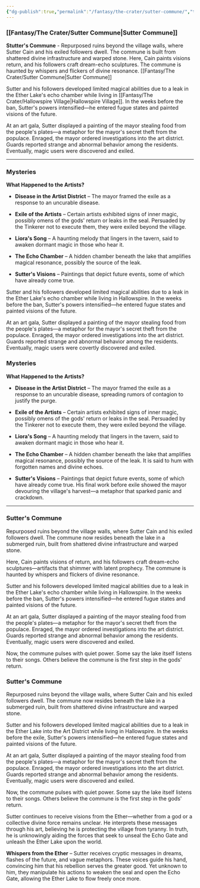 ```yaml
---
{"dg-publish":true,"permalink":"/fantasy/the-crater/sutter-commune/","tags":["#Region/TheCrater/Town","SutterCane","Region/TheCrater"]}
---
```


### [[Fantasy/The Crater/Sutter Commune\|Sutter Commune]]


**Stutter's Commune** - Repurposed ruins beyond the village walls, where Sutter Cain and his exiled followers dwell. The commune is built from shattered divine infrastructure and warped stone. Here, Cain paints visions return, and his followers craft dream-echo sculptures. The commune is haunted by whispers and flickers of divine resonance.
[[Fantasy/The Crater/Sutter Commune\|Sutter Commune]]

Sutter and his followers developed limited magical abilities due to a leak in the Ether Lake's echo chamber while living in [[Fantasy/The Crater/Hallowspire Village\|Hallowspire Village]]. In the weeks before the ban, Sutter's powers intensified—he entered fugue states and painted visions of the future.

At an art gala, Sutter displayed a painting of the mayor stealing food from the people's plates—a metaphor for the mayor's secret theft from the populace. Enraged, the mayor ordered investigations into the art district. Guards reported strange and abnormal behavior among the residents. Eventually, magic users were discovered and exiled.

---

### Mysteries

**What Happened to the Artists?**

- **Disease in the Artist District** – The mayor framed the exile as a response to an uncurable disease.
    
- **Exile of the Artists** – Certain artists exhibited signs of inner magic, possibly omens of the gods' return or leaks in the seal. Persuaded by the Tinkerer not to execute them, they were exiled beyond the village.
    
- **Liora's Song** – A haunting melody that lingers in the tavern, said to awaken dormant magic in those who hear it.
    
- **The Echo Chamber** – A hidden chamber beneath the lake that amplifies magical resonance, possibly the source of the leak.
    
- **Sutter's Visions** – Paintings that depict future events, some of which have already come true.
    

Sutter and his followers developed limited magical abilities due to a leak in the Ether Lake's echo chamber while living in Hallowspire. In the weeks before the ban, Sutter's powers intensified—he entered fugue states and painted visions of the future.

At an art gala, Sutter displayed a painting of the mayor stealing food from the people's plates—a metaphor for the mayor's secret theft from the populace. Enraged, the mayor ordered investigations into the art district. Guards reported strange and abnormal behavior among the residents. Eventually, magic users were covertly discovered and exiled.



### Mysteries

**What Happened to the Artists?**

- **Disease in the Artist District** – The mayor framed the exile as a response to an uncurable disease, spreading rumors of contagion to justify the purge.
    
- **Exile of the Artists** – Certain artists exhibited signs of inner magic, possibly omens of the gods' return or leaks in the seal. Persuaded by the Tinkerer not to execute them, they were exiled beyond the village.
    
- **Liora's Song** – A haunting melody that lingers in the tavern, said to awaken dormant magic in those who hear it. 
    
- **The Echo Chamber** – A hidden chamber beneath the lake that amplifies magical resonance, possibly the source of the leak. It is said to hum with forgotten names and divine echoes.
    
- **Sutter's Visions** – Paintings that depict future events, some of which have already come true. His final work before exile showed the mayor devouring the village's harvest—a metaphor that sparked panic and crackdown.
    

---

### Sutter's Commune

Repurposed ruins beyond the village walls, where Sutter Cain and his exiled followers dwell. The commune now resides beneath the lake in a submerged ruin, built from shattered divine infrastructure and warped stone.

Here, Cain paints visions of return, and his followers craft dream-echo sculptures—artifacts that shimmer with latent prophecy. The commune is haunted by whispers and flickers of divine resonance.

Sutter and his followers developed limited magical abilities due to a leak in the Ether Lake's echo chamber while living in Hallowspire. In the weeks before the ban, Sutter's powers intensified—he entered fugue states and painted visions of the future.

At an art gala, Sutter displayed a painting of the mayor stealing food from the people's plates—a metaphor for the mayor's secret theft from the populace. Enraged, the mayor ordered investigations into the art district. Guards reported strange and abnormal behavior among the residents. Eventually, magic users were discovered and exiled.

Now, the commune pulses with quiet power. Some say the lake itself listens to their songs. Others believe the commune is the first step in the gods' return.



### Sutter's Commune

Repurposed ruins beyond the village walls, where Sutter Cain and his exiled followers dwell. The commune now resides beneath the lake in a submerged ruin, built from shattered divine infrastructure and warped stone.

Sutter and his followers developed limited magical abilities due to a leak in the Ether Lake into the Art District while living in Hallowspire. In the weeks before the exile, Sutter's powers intensified—he entered fugue states and painted visions of the future.

At an art gala, Sutter displayed a painting of the mayor stealing food from the people's plates—a metaphor for the mayor's secret theft from the populace. Enraged, the mayor ordered investigations into the art district. Guards reported strange and abnormal behavior among the residents. Eventually, magic users were discovered and exiled.

Now, the commune pulses with quiet power. Some say the lake itself listens to their songs. Others believe the commune is the first step in the gods' return.

Sutter continues to receive visions from the Ether—whether from a god or a collective divine force remains unclear. He interprets these messages through his art, believing he is protecting the village from tyranny. In truth, he is unknowingly aiding the forces that seek to unseal the Echo Gate and unleash the Ether Lake upon the world.



**Whispers from the Ether** – Sutter receives cryptic messages in dreams, flashes of the future, and vague metaphors. These voices guide his hand, convincing him that his rebellion serves the greater good. Yet unknown to him, they manipulate his actions to weaken the seal and open the Echo Gate, allowing the Ether Lake to flow freely once more.